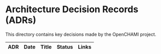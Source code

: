 # Architecture Decision Records (ADRs)

This directory contains key decisions made by the OpenCHAMI project.

| ADR  | Date       | Title                               | Status    | Links |
|------|------------|-------------------------------------|-----------|-------|
